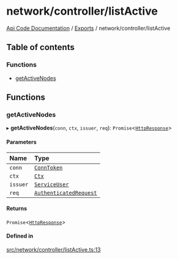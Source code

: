 # network/controller/listActive
 
[Api Code Documentation](../README.md) / [Exports](../modules.md) / network/controller/listActive

## Table of contents

### Functions

- [getActiveNodes](network_controller_listActive.md#getactivenodes)

## Functions

### getActiveNodes

▸ **getActiveNodes**(`conn`, `ctx`, `issuer`, `req`): `Promise`<[`HttpResponse`](httpd_lib.md#httpresponse)\>

#### Parameters

| Name | Type |
| :------ | :------ |
| `conn` | [`ConnToken`](service_conn.md#conntoken) |
| `ctx` | [`Ctx`](../interfaces/lib_ctx.Ctx.md) |
| `issuer` | [`ServiceUser`](../interfaces/service_domain_organization_service_user.ServiceUser.md) |
| `req` | [`AuthenticatedRequest`](../interfaces/httpd_lib.AuthenticatedRequest.md) |

#### Returns

`Promise`<[`HttpResponse`](httpd_lib.md#httpresponse)\>

#### Defined in

[src/network/controller/listActive.ts:13](https://github.com/openkfw/TruBudget/blob/4d7fd4be/api/src/network/controller/listActive.ts#L13)
